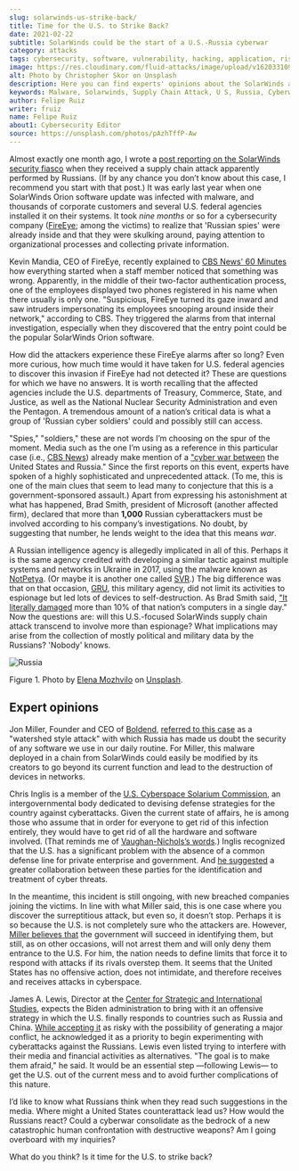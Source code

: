 ```yaml
---
slug: solarwinds-us-strike-back/
title: Time for the U.S. to Strike Back?
date: 2021-02-22
subtitle: SolarWinds could be the start of a U.S.-Russia cyberwar
category: attacks
tags: cybersecurity, software, vulnerability, hacking, application, risk
image: https://res.cloudinary.com/fluid-attacks/image/upload/v1620331099/blog/solarwinds-us-strike-back/cover_dl2om5.webp
alt: Photo by Christopher Skor on Unsplash
description: Here you can find experts' opinions about the SolarWinds attack and some suggestions that could mean cyberwar between the U.S. and Russia if implemented.
keywords: Malware, Solarwinds, Supply Chain Attack, U S, Russia, Cyberwar, Hacking, Ethical Hacking, Pentesting
author: Felipe Ruiz
writer: fruiz
name: Felipe Ruiz
about1: Cybersecurity Editor
source: https://unsplash.com/photos/pAzhTffP-Aw
---
```


Almost exactly one month ago, I wrote a [post reporting on the
SolarWinds security fiasco](../solarwinds-attack/) when they received a
supply chain attack apparently performed by Russians. (If by any chance
you don’t know about this case, I recommend you start with that post.)
It was early last year when one SolarWinds Orion software update was
infected with malware, and thousands of corporate customers and several
U.S. federal agencies installed it on their systems. It took *nine
months* or so for a cybersecurity company
([FireEye](https://www.fireeye.com/); among the victims) to realize that
'Russian spies' were already inside and that they were skulking around,
paying attention to organizational processes and collecting private
information.

Kevin Mandia, CEO of FireEye, recently explained to [CBS News' 60
Minutes](https://www.cbsnews.com/news/solarwinds-hack-russia-cyberattack-60-minutes-2021-02-14/)
how everything started when a staff member noticed that something was
wrong. Apparently, in the middle of their two-factor authentication
process, one of the employees displayed two phones registered in his
name when there usually is only one. "Suspicious, FireEye turned its
gaze inward and saw intruders impersonating its employees snooping
around inside their network," according to CBS. They triggered the
alarms from that internal investigation, especially when they discovered
that the entry point could be the popular SolarWinds Orion software.

How did the attackers experience these FireEye alarms after so long?
Even more curious, how much time would it have taken for U.S. federal
agencies to discover this invasion if FireEye had not detected it? These
are questions for which we have no answers. It is worth recalling that
the affected agencies include the U.S. departments of Treasury,
Commerce, State, and Justice, as well as the National Nuclear Security
Administration and even the Pentagon. A tremendous amount of a nation’s
critical data is what a group of 'Russian cyber soldiers' could and
possibly still can access.

"Spies," "soldiers," these are not words I’m choosing on the spur of the
moment. Media such as the one I’m using as a reference in this
particular case (i.e., [CBS News](https://www.cbsnews.com/)) already
make mention of a ["cyber war
between](https://www.cbsnews.com/news/solarwinds-hack-russia-cyberattack-60-minutes-2021-02-14/)
the United States and Russia." Since the first reports on this event,
experts have spoken of a highly sophisticated and unprecedented attack.
(To me, this is one of the main clues that seem to lead many to
conjecture that this is a government-sponsored assault.) Apart from
expressing his astonishment at what has happened, Brad Smith, president
of Microsoft (another affected firm), declared that more than **1,000**
Russian cyberattackers must be involved according to his company’s
investigations. No doubt, by suggesting that number, he lends weight to
the idea that this means *war*.

A Russian intelligence agency is allegedly implicated in all of this.
Perhaps it is the same agency credited with developing a similar tactic
against multiple systems and networks in Ukraine in 2017, using the
malware known as
[NotPetya](https://www.wired.com/story/notpetya-cyberattack-ukraine-russia-code-crashed-the-world/).
(Or maybe it is another one called
[SVR](https://en.wikipedia.org/wiki/Foreign_Intelligence_Service_\(Russia\)).)
The big difference was that on that occasion,
[GRU](https://en.wikipedia.org/wiki/GRU_\(G.U.\)), this military agency,
did not limit its activities to espionage but led lots of devices to
self-destruction. As Brad Smith said, ["It literally
damaged](https://www.cbsnews.com/news/solarwinds-hack-russia-cyberattack-60-minutes-2021-02-14/)
more than 10% of that nation’s computers in a single day." Now the
questions are: will this U.S.-focused SolarWinds supply chain attack
transcend to involve more than espionage? What implications may arise
from the collection of mostly political and military data by the
Russians? 'Nobody' knows.

<div class="imgblock">

![Russia](https://res.cloudinary.com/fluid-attacks/image/upload/v1620331099/blog/solarwinds-us-strike-back/russia_lwcklb.webp)

<div class="title">

Figure 1. Photo by [Elena Mozhvilo](https://unsplash.com/@miracleday) on
[Unsplash](https://unsplash.com/photos/EIyAz8blaAk).

</div>

</div>

## Expert opinions

Jon Miller, Founder and CEO of [Boldend](https://boldend.com/),
[referred to this
case](https://www.cbsnews.com/news/solarwinds-hack-russia-cyberattack-60-minutes-2021-02-14/)
as a "watershed style attack" with which Russia has made us doubt the
security of any software we use in our daily routine. For Miller, this
malware deployed in a chain from SolarWinds could easily be modified by
its creators to go beyond its current function and lead to the
destruction of devices in networks.

Chris Inglis is a member of the [U.S. Cyberspace Solarium
Commission](https://www.solarium.gov/), an intergovernmental body
dedicated to devising defense strategies for the country against
cyberattacks. Given the current state of affairs, he is among those who
assume that in order for everyone to get rid of this infection entirely,
they would have to get rid of all the hardware and software involved.
(That reminds me of [Vaughan-Nichols’s
words](https://www.zdnet.com/article/solarwinds-the-more-we-learn-the-worse-it-looks/).)
Inglis recognized that the U.S. has a significant problem with the
absence of a common defense line for private enterprise and government.
And [he
suggested](https://www.cbsnews.com/news/solarwinds-60-minutes-2021-02-14/)
a greater collaboration between these parties for the identification and
treatment of cyber threats.

In the meantime, this incident is still ongoing, with new breached
companies joining the victims. In line with what Miller said, this is
one case where you discover the surreptitious attack, but even so, it
doesn’t stop. Perhaps it is so because the U.S. is not completely sure
who the attackers are. However, [Miller believes
that](https://www.cbsnews.com/news/solarwinds-60-minutes-2021-02-14/)
the government will succeed in identifying them, but still, as on other
occasions, will not arrest them and will only deny them entrance to the
U.S. For him, the nation needs to define limits that force it to respond
with attacks if its rivals overstep them. It seems that the United
States has no offensive action, does not intimidate, and therefore
receives and receives attacks in cyberspace.

James A. Lewis, Director at the [Center for Strategic and International
Studies](https://www.csis.org/), expects the Biden administration to
bring with it an offensive strategy in which the U.S. finally responds
to countries such as Russia and China. [While accepting
it](https://www.cbsnews.com/news/solarwinds-60-minutes-2021-02-14/) as
risky with the possibility of generating a major conflict, he
acknowledged it as a priority to begin experimenting with cyberattacks
against the Russians. Lewis even listed trying to interfere with their
media and financial activities as alternatives. "The goal is to make
them afraid," he said. It would be an essential step —following Lewis—
to get the U.S. out of the current mess and to avoid further
complications of this nature.

I’d like to know what Russians think when they read such suggestions in
the media. Where might a United States counterattack lead us? How would
the Russians react? Could a cyberwar consolidate as the bedrock of a new
catastrophic human confrontation with destructive weapons? Am I going
overboard with my inquiries?

What do you think? Is it time for the U.S. to strike back?
